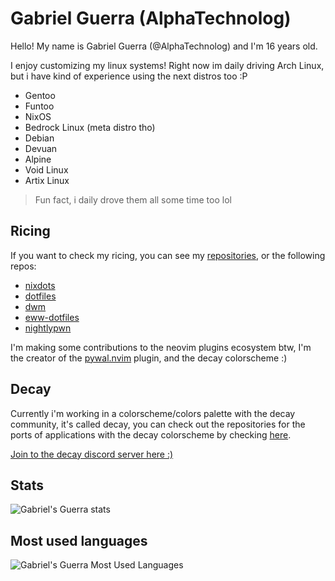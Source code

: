 # Gabriel Guerra (AlphaTechnolog)

Hello! My name is Gabriel Guerra (@AlphaTechnolog) and I'm 16 years old.

I enjoy customizing my linux systems! Right now im daily driving Arch Linux, but i have kind of experience using the next distros too :P

- Gentoo
- Funtoo
- NixOS
- Bedrock Linux (meta distro tho)
- Debian
- Devuan
- Alpine
- Void Linux
- Artix Linux

> Fun fact, i daily drove them all some time too lol

## Ricing

If you want to check my ricing, you can see my [repositories](https://github.com/AlphaTechnolog?tab=repositories), or the following repos:

- [nixdots](https://github.com/AlphaTechnolog/nixdots)
- [dotfiles](https://github.com/AlphaTechnolog/dotfiles)
- [dwm](https://github.com/AlphaTechnolog/dwm)
- [eww-dotfiles](https://github.com/AlphaTechnolog/eww-dotfiles)
- [nightlypwn](https://github.com/NightCS/nightlypwn)

I'm making some contributions to the neovim plugins ecosystem btw, I'm the creator of the [pywal.nvim](https://github.com/AlphaTechnolog/pywal.nvim) plugin, and the decay colorscheme :)

## Decay

Currently i'm working in a colorscheme/colors palette with the decay community, it's called decay, you can check out the repositories for the ports of applications with the decay colorscheme by checking [here](https://github.com/decaycs).

[Join to the decay discord server here :)](https://discord.gg/87duqCjx)

## Stats

![Gabriel's Guerra stats](https://github-readme-stats.vercel.app/api?username=AlphaTechnolog&show_icons=true&theme=react&include_all_commits=true)

## Most used languages

![Gabriel's Guerra Most Used Languages](https://github-readme-stats.vercel.app/api/top-langs/?username=AlphaTechnolog&theme=react&layout=compact&hide=HTML)
